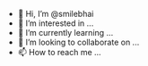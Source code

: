 - 👋 Hi, I’m @smilebhai
- 👀 I’m interested in ...
- 🌱 I’m currently learning ...
- 💞️ I’m looking to collaborate on ...
- 📫 How to reach me ...

<!---
smilebhai/smilebhai is a ✨ special ✨ repository because its `README.md` (this file) appears on your GitHub profile.
You can click the Preview link to take a look at your changes.
--->
